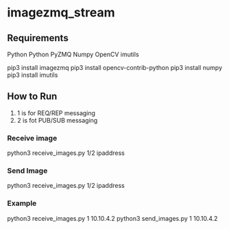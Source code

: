 # imagezmq_stream

## Requirements
Python
Python
PyZMQ 
Numpy 
OpenCV
imutils

pip3 install imagezmq
pip3 install opencv-contrib-python
pip3 install numpy
pip3 install imutils

## How to Run
1. 1 is for REQ/REP messaging
2. 2 is fot PUB/SUB messaging

### Receive image
python3 receive_images.py 1/2 ipaddress

### Send Image
python3 receive_images.py 1/2 ipaddress

### Example 
python3 receive_images.py 1 10.10.4.2
python3 send_images.py 1 10.10.4.2
